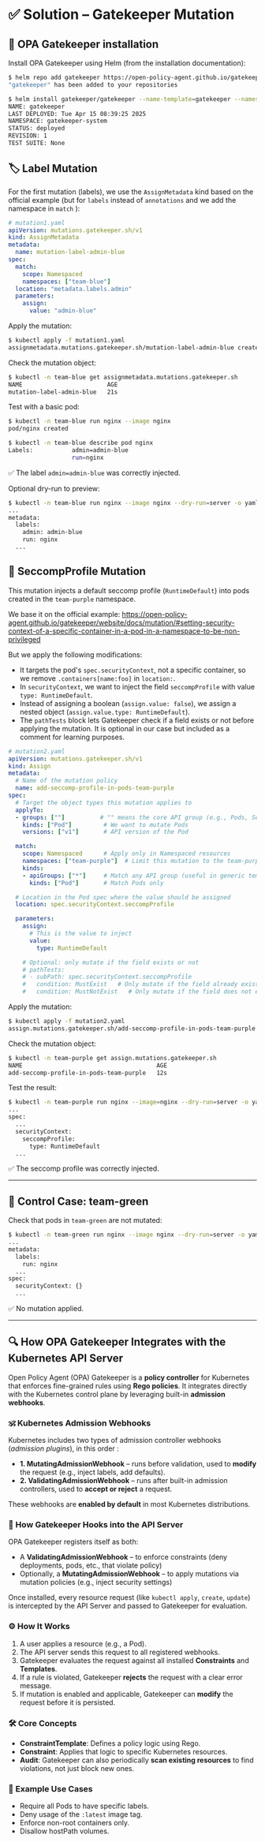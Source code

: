 # ✅ Solution – Gatekeeper Mutation

## 🔧 OPA Gatekeeper installation

Install OPA Gatekeeper using Helm (from the installation documentation):

```bash
$ helm repo add gatekeeper https://open-policy-agent.github.io/gatekeeper/charts
"gatekeeper" has been added to your repositories

$ helm install gatekeeper/gatekeeper --name-template=gatekeeper --namespace gatekeeper-system --create-namespace
NAME: gatekeeper
LAST DEPLOYED: Tue Apr 15 08:39:25 2025
NAMESPACE: gatekeeper-system
STATUS: deployed
REVISION: 1
TEST SUITE: None
```

## 🏷️ Label Mutation

For the first mutation (labels), we use the `AssignMetadata` kind based on the official example (but for `labels` instead of `annotations` and we add the namespace in `match` ):

```yaml
# mutation1.yaml 
apiVersion: mutations.gatekeeper.sh/v1
kind: AssignMetadata
metadata:
  name: mutation-label-admin-blue 
spec:
  match:
    scope: Namespaced
    namespaces: ["team-blue"]
  location: "metadata.labels.admin"
  parameters:
    assign:
      value: "admin-blue"
```

Apply the mutation:

```bash
$ kubectl apply -f mutation1.yaml
assignmetadata.mutations.gatekeeper.sh/mutation-label-admin-blue created
```

Check the mutation object:
```bash
$ kubectl -n team-blue get assignmetadata.mutations.gatekeeper.sh 
NAME                        AGE
mutation-label-admin-blue   21s
```

Test with a basic pod:

```bash
$ kubectl -n team-blue run nginx --image nginx
pod/nginx created

$ kubectl -n team-blue describe pod nginx
Labels:           admin=admin-blue
                  run=nginx
```
✅ The label `admin=admin-blue` was correctly injected.

Optional dry-run to preview:
```bash
$ kubectl -n team-blue run nginx --image nginx --dry-run=server -o yaml
...
metadata:
  labels:
    admin: admin-blue
    run: nginx
  ...
```


## 🔐 SeccompProfile Mutation

This mutation injects a default seccomp profile (`RuntimeDefault`) into pods created in the `team-purple` namespace.

We base it on the official example:
https://open-policy-agent.github.io/gatekeeper/website/docs/mutation/#setting-security-context-of-a-specific-container-in-a-pod-in-a-namespace-to-be-non-privileged

But we apply the following modifications:

- It targets the pod's `spec.securityContext`, not a specific container, so we remove `.containers[name:foo]` in `location:`.
- In `securityContext`, we want to inject the field `seccompProfile` with value `type: RuntimeDefault`.
- Instead of assigning a boolean (`assign.value: false`), we assign a nested object (`assign.value.type: RuntimeDefault`).
- The `pathTests` block lets Gatekeeper check if a field exists or not before applying the mutation. It is optional in our case but included as a comment for learning purposes.

```yaml
# mutation2.yaml 
apiVersion: mutations.gatekeeper.sh/v1
kind: Assign
metadata:
  # Name of the mutation policy
  name: add-seccomp-profile-in-pods-team-purple
spec:
  # Target the object types this mutation applies to
  applyTo:
  - groups: [""]          # "" means the core API group (e.g., Pods, Services, etc.)
    kinds: ["Pod"]         # We want to mutate Pods
    versions: ["v1"]       # API version of the Pod

  match:
    scope: Namespaced      # Apply only in Namespaced resources
    namespaces: ["team-purple"]  # Limit this mutation to the team-purple namespace
    kinds:
    - apiGroups: ["*"]     # Match any API group (useful in generic templates)
      kinds: ["Pod"]       # Match Pods only

  # Location in the Pod spec where the value should be assigned
  location: spec.securityContext.seccompProfile

  parameters:
    assign:
      # This is the value to inject
      value:
        type: RuntimeDefault

    # Optional: only mutate if the field exists or not
    # pathTests:
    # - subPath: spec.securityContext.seccompProfile
    #   condition: MustExist   # Only mutate if the field already exists
    #   condition: MustNotExist   # Only mutate if the field does not exist
```

Apply the mutation:
```bash
$ kubectl apply -f mutation2.yaml
assign.mutations.gatekeeper.sh/add-seccomp-profile-in-pods-team-purple created
```

Check the mutation object:
```bash
$ kubectl -n team-purple get assign.mutations.gatekeeper.sh
NAME                                      AGE
add-seccomp-profile-in-pods-team-purple   12s
```

Test the result:
```bash
$ kubectl -n team-purple run nginx --image=nginx --dry-run=server -o yaml
...
spec:
  ...
  securityContext:
    seccompProfile:
      type: RuntimeDefault
  ...
```
✅ The seccomp profile was correctly injected.

---

## 🧪 Control Case: team-green

Check that pods in `team-green` are not mutated:
```bash
$ kubectl -n team-green run nginx --image nginx --dry-run=server -o yaml
...
metadata:
  labels:
    run: nginx
  ...
spec:
  securityContext: {}
  ...
```
✅ No mutation applied.

---

## 🔍 How OPA Gatekeeper Integrates with the Kubernetes API Server

Open Policy Agent (OPA) Gatekeeper is a **policy controller** for Kubernetes that enforces fine-grained rules using **Rego policies**. It integrates directly with the Kubernetes control plane by leveraging built-in **admission webhooks**.

### 🕉 Kubernetes Admission Webhooks

Kubernetes includes two types of admission controller webhooks (*admission plugins*), in this order :

- **1. MutatingAdmissionWebhook** – runs before validation, used to **modify** the request (e.g., inject labels, add defaults).
- **2. ValidatingAdmissionWebhook** – runs after built-in admission controllers, used to **accept or reject** a request.

These webhooks are **enabled by default** in most Kubernetes distributions.

### 🔗 How Gatekeeper Hooks into the API Server

OPA Gatekeeper registers itself as both:

- A **ValidatingAdmissionWebhook** – to enforce constraints (deny deployments, pods, etc., that violate policy)
- Optionally, a **MutatingAdmissionWebhook** – to apply mutations via mutation policies (e.g., inject security settings)

Once installed, every resource request (like `kubectl apply`, `create`, `update`) is intercepted by the API Server and passed to Gatekeeper for evaluation.

### ⚙️ How It Works

1. A user applies a resource (e.g., a Pod).
2. The API server sends this request to all registered webhooks.
3. Gatekeeper evaluates the request against all installed **Constraints** and **Templates**.
4. If a rule is violated, Gatekeeper **rejects** the request with a clear error message.
5. If mutation is enabled and applicable, Gatekeeper can **modify** the request before it is persisted.

### 🛠️ Core Concepts

- **ConstraintTemplate**: Defines a policy logic using Rego.
- **Constraint**: Applies that logic to specific Kubernetes resources.
- **Audit**: Gatekeeper can also periodically **scan existing resources** to find violations, not just block new ones.

### 📘 Example Use Cases

- Require all Pods to have specific labels.
- Deny usage of the `:latest` image tag.
- Enforce non-root containers only.
- Disallow hostPath volumes.

